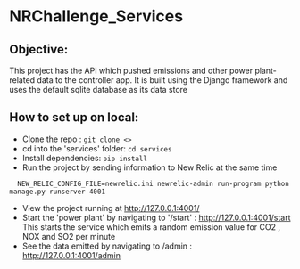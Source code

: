 # NRChallenge_Services

## Objective: ##
This project has the API which pushed emissions and other power plant-related data to the controller app. 
It is built using the Django framework and uses the default sqlite database as its data store

## How to set up on local: ##
- Clone the repo : ``` git clone <> ```
- cd into the 'services' folder: ``` cd services ```
- Install dependencies: ``` pip install ```
-  Run the project by sending information to New Relic at the same time 
```
  NEW_RELIC_CONFIG_FILE=newrelic.ini newrelic-admin run-program python manage.py runserver 4001
```

- View the project running at  http://127.0.0.1:4001/
- Start the 'power plant' by navigating to '/start' :  http://127.0.0.1:4001/start
This starts the service which emits a random emission value for CO2 , NOX and SO2 per minute 
- See the data emitted by navigating to /admin :  http://127.0.0.1:4001/admin

